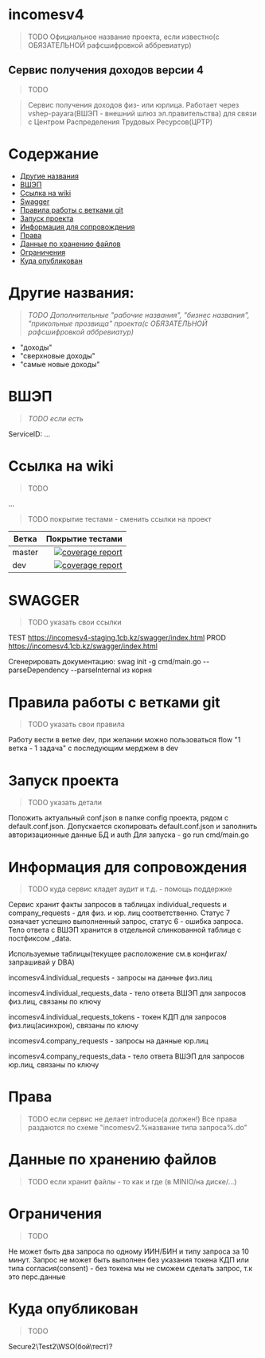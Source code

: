 # incomesv4

> TODO Официальное название проекта, если известно(с ОБЯЗАТЕЛЬНОЙ рафсшифровкой аббревиатур)

## Сервис получения доходов версии 4

> TODO

> Сервис получения доходов физ- или юрлица. Работает через vshep-payara(ВШЭП - внешний шлюз эл.правительства) для связи с
> Центром Распределения Трудовых Ресурсов(ЦРТР)

# Содержание

- [Другие названия](#другие-названия)
- [ВШЭП](#вшэп)
- [Ссылка на wiki](#ссылка-на-wiki)
- [Swagger](#swagger)
- [Правила работы с ветками git](#правила-работы-с-ветками-git)
- [Запуск проекта](#запуск-проекта)
- [Информация для сопровождения](#информация-для-сопровождения)
- [Права](#права)
- [Данные по хранению файлов](#данные-по-хранению-файлов)
- [Ограничения](#ограничения)
- [Куда опубликован](#куда-опубликован)

# Другие названия:

> *TODO Дополнительные "рабочие названия", "бизнес названия", "прикольные прозвища" проекта(с ОБЯЗАТЕЛЬНОЙ рафсшифровкой
аббревиатур)*

- "доходы"
- "сверхновые доходы"
- "самые новые доходы"

# ВШЭП

> *TODO если есть*

ServiceID: ...

# Ссылка на wiki

> TODO

...

> TODO покрытие тестами - сменить ссылки на проект

| Ветка         | Покрытие тестами  |
| ------------- | --------------:   |
| master        | [![coverage report](https://gitlabce.1cb.kz/service/incomesv4/badges/main/coverage.svg)](https://gitlabce.1cb.kz/service/incomesv4/-/commits/master) |
| dev           | [![coverage report](https://gitlabce.1cb.kz/service/incomesv4/badges/dev/coverage.svg)](https://gitlabce.1cb.kz/service/incomesv4/-/commits/dev) |

# SWAGGER

> TODO указать свои ссылки

TEST
https://incomesv4-staging.1cb.kz/swagger/index.html
PROD
https://incomesv4.1cb.kz/swagger/index.html

Сгенерировать документацию: swag init -g cmd/main.go --parseDependency --parseInternal из корня

# Правила работы с ветками git

> TODO указать свои правила

Работу вести в ветке dev, при желании можно пользоваться flow "1 ветка - 1 задача" с последующим мерджем в dev

# Запуск проекта

> TODO указать детали

Положить актуальный conf.json в папке config проекта, рядом с default.conf.json. Допускается скопировать
default.conf.json и заполнить авторизационные данные БД и auth
Для запуска - go run cmd/main.go

# Информация для сопровождения

> TODO куда сервис кладет аудит и т.д. - помощь поддержке

Сервис хранит факты запросов в таблицах individual_requests и company_requests - для физ. и юр. лиц соответственно.
Статус 7 означает успешно выполненный запрос, статус 6 - ошибка запроса. Тело ответа с ВШЭП хранится в отдельной
слинкованной таблице с постфиксом _data.

Используемые таблицы(текущее расположение см.в конфигах/запрашивай у DBA)

incomesv4.individual_requests - запросы на данные физ.лиц

incomesv4.individual_requests_data - тело ответа ВШЭП для запросов физ.лиц, связаны по ключу

incomesv4.individual_requests_tokens - токен КДП для запросов физ.лиц(асинхрон), связаны по ключу

incomesv4.company_requests - запросы на данные юр.лиц

incomesv4.company_requests_data - тело ответа ВШЭП для запросов юр.лиц, связаны по ключу

# Права

> TODO если сервис не делает introduce(а должен!)
> Все права раздаются по схеме "incomesv2.%название типа запроса%.do"

# Данные по хранению файлов

> TODO если хранит файлы - то как и где
> (в MINIO/на диске/...)

# Ограничения

> TODO

Не может быть два запроса по одному ИИН/БИН и типу запроса за 10 минут.
Запрос не может быть выполнен без указания токена КДП или типа согласия(consent) - без токена мы не сможем сделать
запрос, т.к это перс.данные

# Куда опубликован

> TODO

Secure2\Test2\WSO(бой\тест)?
